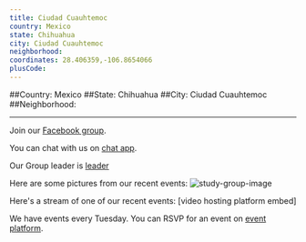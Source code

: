 ```yaml
---
title: Ciudad Cuauhtemoc
country: Mexico
state: Chihuahua
city: Ciudad Cuauhtemoc
neighborhood: 
coordinates: 28.406359,-106.8654066
plusCode:
---
```


##Country: Mexico
##State: Chihuahua
##City: Ciudad Cuauhtemoc
##Neighborhood: 
*****
Join our [Facebook group](https://www.facebook.com/groups/free.code.camp.cuauhtemoc.chihuahua/).

You can chat with us on [chat app]().

Our Group leader is [leader]()

Here are some pictures from our recent events:
![study-group-image]()

Here's a stream of one of our recent events:
[video hosting platform embed]

We have events every Tuesday. You can RSVP for an event on [event platform]().
